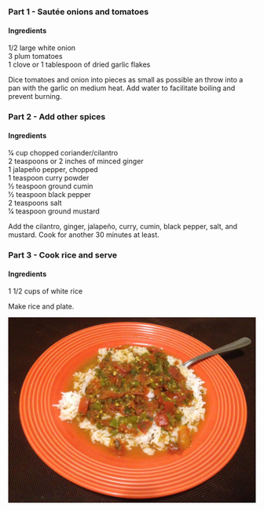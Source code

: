 ### Part 1 - Sautée onions and tomatoes

#### Ingredients

1/2 large white onion  
3 plum tomatoes  
1 clove or 1 tablespoon of dried garlic flakes  

Dice tomatoes and onion into pieces as small as possible an throw into a pan with the garlic on medium heat. Add water to facilitate boiling and prevent burning.

### Part 2 - Add other spices

#### Ingredients

1⁄4 cup chopped coriander/cilantro  
2 teaspoons or 2 inches of minced ginger  
1 jalapeño pepper, chopped  
1 teaspoon curry powder  
1⁄2 teaspoon ground cumin  
1⁄2 teaspoon black pepper  
2 teaspoons salt  
1⁄4 teaspoon ground mustard  

Add the cilantro, ginger, jalapeño, curry, cumin, black pepper, salt, and mustard. Cook for another 30 minutes at least. 

### Part 3 - Cook rice and serve

#### Ingredients

1 1/2 cups of white rice

Make rice and plate.

![](./images/Rasam.jpg)